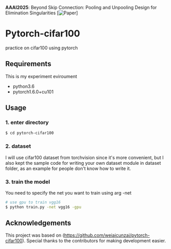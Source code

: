 **AAAI2025**: Beyond Skip Connection: Pooling and Unpooling Design for Elimination Singularities  [![Paper](https://ojs.aaai.org/index.php/AAAI/article/view/34278)]  

# Pytorch-cifar100

practice on cifar100 using pytorch

## Requirements

This is my experiment eviroument
- python3.6
- pytorch1.6.0+cu101


## Usage

### 1. enter directory
```bash
$ cd pytorch-cifar100
```

### 2. dataset
I will use cifar100 dataset from torchvision since it's more convenient, but I also
kept the sample code for writing your own dataset module in dataset folder, as an
example for people don't know how to write it.

### 3. train the model
You need to specify the net you want to train using arg -net

```bash
# use gpu to train vgg16
$ python train.py -net vgg16 -gpu
```
## Acknowledgements
This project was based on (https://github.com/weiaicunzai/pytorch-cifar100).
Special thanks to the contributors for making development easier.  



